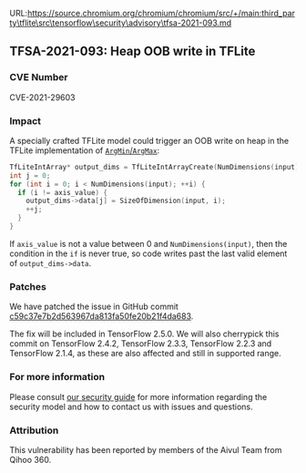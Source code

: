 URL:https://source.chromium.org/chromium/chromium/src/+/main:third_party\tflite\src\tensorflow\security\advisory\tfsa-2021-093.md
## TFSA-2021-093: Heap OOB write in TFLite

### CVE Number
CVE-2021-29603

### Impact
A specially crafted TFLite model could trigger an OOB write on heap in the
TFLite implementation of
[`ArgMin`/`ArgMax`](https://github.com/tensorflow/tensorflow/blob/102b211d892f3abc14f845a72047809b39cc65ab/tensorflow/lite/kernels/arg_min_max.cc#L52-L59):

```cc
TfLiteIntArray* output_dims = TfLiteIntArrayCreate(NumDimensions(input) - 1);
int j = 0;
for (int i = 0; i < NumDimensions(input); ++i) {
  if (i != axis_value) {
    output_dims->data[j] = SizeOfDimension(input, i);
    ++j;
  }
}
```

If `axis_value` is not a value between 0 and `NumDimensions(input)`, then the
condition in the `if` is never true, so code writes past the last valid element
of `output_dims->data`.

### Patches
We have patched the issue in GitHub commit
[c59c37e7b2d563967da813fa50fe20b21f4da683](https://github.com/tensorflow/tensorflow/commit/c59c37e7b2d563967da813fa50fe20b21f4da683).

The fix will be included in TensorFlow 2.5.0. We will also cherrypick this
commit on TensorFlow 2.4.2, TensorFlow 2.3.3, TensorFlow 2.2.3 and TensorFlow
2.1.4, as these are also affected and still in supported range.

### For more information
Please consult [our security
guide](https://github.com/tensorflow/tensorflow/blob/master/SECURITY.md) for
more information regarding the security model and how to contact us with issues
and questions.

### Attribution
This vulnerability has been reported by members of the Aivul Team from Qihoo
360.
